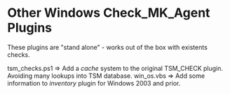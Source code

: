 # Other Windows Check_MK_Agent Plugins

These plugins are "stand alone" - works out of the box with existents checks.

tsm_checks.ps1 => Add a _cache_ system to the original TSM_CHECK plugin. Avoiding many lookups into TSM database.
win_os.vbs => Add some information to *inventory* plugin for Windows 2003 and prior.

